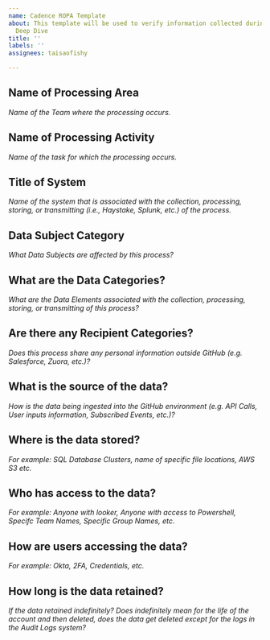 ```yaml
---
name: Cadence ROPA Template
about: This template will be used to verify information collected during the Cadence
  Deep Dive
title: ''
labels: ''
assignees: taisaofishy

---
```


## Name of Processing Area
_Name of the Team where the processing occurs._

## Name of Processing Activity
_Name of the task for which the processing occurs._

## Title of System
_Name of the system that is associated with the collection, processing, storing, or transmitting (i.e., Haystake, Splunk, etc.) of the process._

## Data Subject Category
_What Data Subjects are affected by this process?_

## What are the Data Categories?
_What are the Data Elements associated with the collection, processing, storing, or transmitting of this process?_

## Are there any Recipient Categories?
_Does this process share any personal information outside GitHub (e.g. Salesforce, Zuora, etc.)?_

## What is the source of the data?
_How is the data being ingested into the GitHub environment (e.g. API Calls, User inputs information, Subscribed Events, etc.)?_

## Where is the data stored?
_For example: SQL Database Clusters, name of specific file locations, AWS S3 etc._

## Who has access to the data?
_For example: Anyone with looker, Anyone with access to Powershell, Specifc Team Names, Specific Group Names, etc._

## How are users accessing the data?
_For example: Okta, 2FA, Credentials, etc._

## How long is the data retained?
_If the data retained indefinitely? Does indefinitely mean for the life of the account and then deleted, does the data get deleted except for the logs in the Audit Logs system?_
